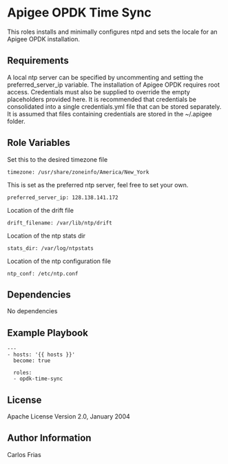 Apigee OPDK Time Sync
=====================

This roles installs and minimally configures ntpd and sets the locale for an Apigee OPDK installation.  

Requirements
------------

A local ntp server can be specified by uncommenting and setting the preferred_server_ip variable. The installation of 
Apigee OPDK requires root access. Credentials must also be supplied to override the empty placeholders
provided here. It is recommended that credentials be consolidated into a single credentials.yml file that can be stored 
separately. It is assumed that files containing credentials are stored in the ~/.apigee folder. 

Role Variables
--------------

Set this to the desired timezone file

    timezone: /usr/share/zoneinfo/America/New_York

This is set as the preferred ntp server, feel free to set your own. 

    preferred_server_ip: 128.138.141.172

Location of the drift file

    drift_filename: /var/lib/ntp/drift


Location of the ntp stats dir

    stats_dir: /var/log/ntpstats

Location of the ntp configuration file

    ntp_conf: /etc/ntp.conf

Dependencies
------------

No dependencies

Example Playbook
----------------

    ---
    - hosts: '{{ hosts }}'
      become: true
    
      roles:
      - opdk-time-sync

License
-------

Apache License Version 2.0, January 2004

Author Information
------------------

Carlos Frias
